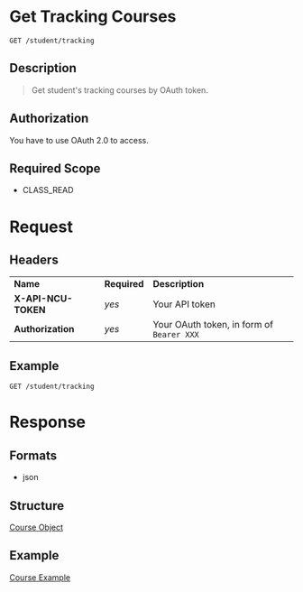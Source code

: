 # Get Tracking Courses

```
GET /student/tracking
```

## Description
> Get student's tracking courses by OAuth token.

## Authorization

You have to use OAuth 2.0 to access.

## Required Scope
- CLASS_READ

# Request

## Headers
<table>
    <tr>
        <td><b>Name</b></td>
        <td><b>Required</b></td>
        <td><b>Description</b></td>
    </tr>
    <tr>
        <td><b>X-API-NCU-TOKEN</b></td>
        <td><i>yes</i></td>
        <td>Your API token</td>
    </tr>
    <tr>
        <td><b>Authorization</b></td>
        <td><i>yes</i></td>
        <td>Your OAuth token, in form of <code>Bearer XXX</code></td>
    </tr>
</table>

## Example
```
GET /student/tracking
```

# Response

## Formats
- json


## Structure
[Course Object](../../course/course.md#structure)

## Example
[Course Example](../../course/course.md#example-1)